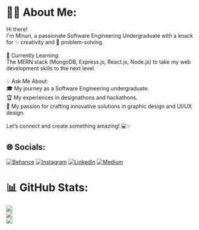 # 🐱‍👤 About Me:
Hi there!<br>I'm Minuri, a passionate Software Engineering Undergraduate with a knack for ✨ creativity and 🧩 problem-solving.<br><br>🌱 Currently Learning:<br> The MERN stack (MongoDB, Express.js, React.js, Node.js) to take my web development skills to the next level.<br><br>💡 Ask Me About:<br>🎓 My journey as a Software Engineering undergraduate.<br>🏆 My experiences in designathons and hackathons.<br>🎨 My passion for crafting innovative solutions in graphic design and UI/UX design.<br><br>Let’s connect and create something amazing! 💻✨


## 🌐 Socials:
[![Behance](https://img.shields.io/badge/Behance-1769ff?logo=behance&logoColor=white)](https://behance.net/https://www.behance.net/minurihewage) [![Instagram](https://img.shields.io/badge/Instagram-%23E4405F.svg?logo=Instagram&logoColor=white)](https://instagram.com/https://www.instagram.com/minuri_senara/) [![LinkedIn](https://img.shields.io/badge/LinkedIn-%230077B5.svg?logo=linkedin&logoColor=white)](https://linkedin.com/in/https://www.linkedin.com/in/mshewage/) [![Medium](https://img.shields.io/badge/Medium-12100E?logo=medium&logoColor=white)](https://medium.com/@https://medium.com/@minurisenara_6917) 
# 📊 GitHub Stats:
![](https://github-readme-stats.vercel.app/api?username=minuri12&theme=dark&hide_border=false&include_all_commits=true&count_private=true)<br/>
![](https://github-readme-streak-stats.herokuapp.com/?user=minuri12&theme=dark&hide_border=false)<br/>
![](https://github-readme-stats.vercel.app/api/top-langs/?username=minuri12&theme=dark&hide_border=false&include_all_commits=true&count_private=true&layout=compact)

<!-- Proudly created with GPRM ( https://gprm.itsvg.in ) -->
